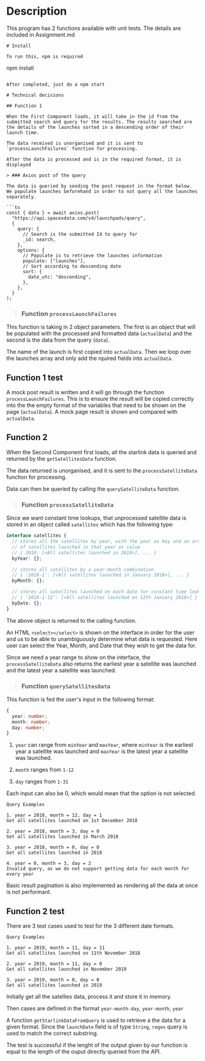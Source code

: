 # Description

This program has 2 functions available with unit tests. The details are included in Assignment.md

```
# Install

To run this, npm is required

```

npm install

````

After completed, just do a npm start

# Technical decisions

## Function 1

When the First Component loads, it will take in the id from the submitted search and query for the results. The results searched are the details of the launches sorted in a descending order of their launch time.

The data received is unorganised and it is sent to `processLaunchFailures` function for processing.

After the data is processed and is in the required format, it is displayed

> ### Axios post of the query

The data is queried by sending the post request in the format below. We populate launches beforehand in order to not query all the launches separately.

```ts
const { data } = await axios.post(
  "https://api.spacexdata.com/v4/launchpads/query",
  {
    query: {
      // Search is the submitted Id to query for
      _id: search,
    },
    options: {
      // Populate is to retrieve the launches information
      populate: ["launches"],
      // Sort according to descending date
      sort: {
        date_utc: "descending",
      },
    },
  }
);
````

<!-- The query result is return as an object. -->

> ### Function `processLaunchFailures`

This function is taking in 2 object parameters. The first is an object that will be populated with the processed and formatted data (`actualData`) and the second is the data from the query (`data`).

The name of the launch is first copied into `actualData`. Then we loop over the launches array and only add the rquired fields into `actualData`.

## Function 1 test

A mock post result is written and it will go through the function `processLaunchFailures`. This is to ensure the result will be copied correctly into the the empty format of the variables that need to be shown on the page (`actualData`).
A mock page result is shown and compared with `actualData`.

## Function 2

When the Second Component first loads, all the starlink data is queried and returned by the `getSatellitesData` function.

The data returned is unorganised, and it is sent to the `processSatelliteData` function for processing.

Data can then be queried by calling the `querySatelliteData` function.

> ### Function `processSatelliteData`

Since we want constant time lookups, that unprocessed satellite data is stored in an object called `satellites` which has the following type:

```ts
interface satellites {
  // stores all the satellites by year, with the year as key and an array
  // of satellites launched in that year as value
  // { 2018: [<All satellites launched in 2018>], ... }
  byYear: {};

  // stores all satellites by a year-month combination
  // { '2018-1': [<All satellites launched in January 2018>], ... }
  byMonth: {};

  // stores all satellites launched on each date for constant time lookup
  // { '2018-1-12': [<All satellites launched on 12th January 2018>] }
  byDate: {};
}
```

The above object is returned to the calling function.

An HTML `<select></select>` is shown on the interface in order for the user and us to be able to unambiguously determine what data is requested. Here user can select the Year, Month, and Date that they wish to get the data for.

Since we need a year range to show on the interface, the `processSatelliteData` also returns the earliest year a satellite was launched and the latest year a satellite was launched.

> ### Function `querySatellitesData`

This function is fed the user's input in the following format:

```ts
{
  year: number;
  month: number;
  day: number;
}
```

1. `year` can range from `minYear` and `maxYear`, where `minYear` is the earliest year a satellite was launched and `maxYear` is the latest year a satellite was launched.

2. `month` ranges from `1-12`

3. `day` ranges from `1-31`

Each input can also be 0, which would mean that the option is not selected.

    Query Examples

    1. year = 2018, month = 12, day = 1
    Get all satellites launched on 1st December 2018

    2. year = 2018, month = 3, day = 0
    Get all satellites launched in March 2018

    3. year = 2018, month = 0, day = 0
    Get all satellites launched in 2018

    4. year = 0, month = 3, day = 2
    Invalid query, as we do not support getting data for each month for every year

Basic result pagination is also implemented as rendering all the data at once is not performant.

## Function 2 test

There are 3 test cases used to test for the 3 different date formats.

    Query Examples

    1. year = 2019, month = 11, day = 11
    Get all satellites launched on 11th November 2018

    2. year = 2019, month = 11, day = 0
    Get all satellites launched in November 2019

    3. year = 2019, month = 0, day = 0
    Get all satellites launched in 2019

Initially get all the satellies data, process it and store it in memory.

Then cases are defined in the format `year-month-day`, `year-month`, `year`

A function `getStarlinkDataFromQuery` is used to retrieve a the data for a given format. Since the `launchDate` field is of type `String`, `regex` query is used to match the correct substring.

The test is successful if the lenght of the output given by our function is equal to the length of the ouput directly queried from the API.

